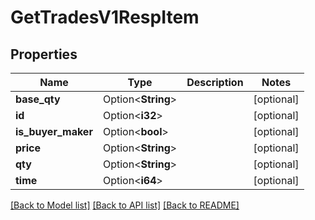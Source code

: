 # GetTradesV1RespItem

## Properties

Name | Type | Description | Notes
------------ | ------------- | ------------- | -------------
**base_qty** | Option<**String**> |  | [optional]
**id** | Option<**i32**> |  | [optional]
**is_buyer_maker** | Option<**bool**> |  | [optional]
**price** | Option<**String**> |  | [optional]
**qty** | Option<**String**> |  | [optional]
**time** | Option<**i64**> |  | [optional]

[[Back to Model list]](../README.md#documentation-for-models) [[Back to API list]](../README.md#documentation-for-api-endpoints) [[Back to README]](../README.md)


